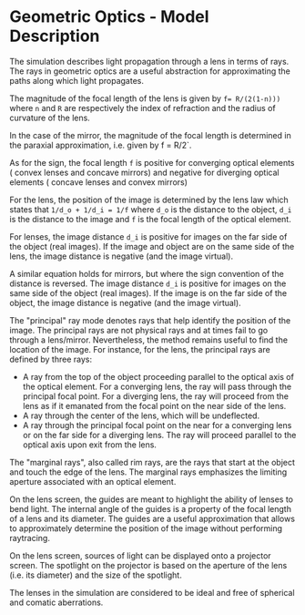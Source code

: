 # Geometric Optics - Model Description

The simulation describes light propagation through a lens in terms of rays. The rays in geometric optics are a useful
abstraction for approximating the paths along which light propagates.

The magnitude of the focal length of the lens is given by `f= R/(2(1-n)))`
where `n` and `R` are respectively the index of refraction and the radius of curvature of the lens.

In the case of the mirror, the magnitude of the focal length is determined in the paraxial approximation, i.e. given by
f = R/2`.

As for the sign, the focal length `f` is positive for converging optical elements ( convex lenses and concave mirrors)
and negative for diverging optical elements ( concave lenses and convex mirrors)

For the lens, the position of the image is determined by the lens law which states that `1/d_o + 1/d_i = 1/f`
where `d_o` is the distance to the object, `d_i` is the distance to the image and `f` is the focal length of the optical
element.

For lenses, the image distance `d_i` is positive for images on the far side of the object (real images). If the image
and object are on the same side of the lens, the image distance is negative (and the image virtual).

A similar equation holds for mirrors, but where the sign convention of the distance is reversed. The image
distance `d_i` is positive for images on the same side of the object (real images). If the image is on the far side of
the object, the image distance is negative (and the image virtual).

The "principal" ray mode denotes rays that help identify the position of the image. The principal rays are not physical
rays and at times fail to go through a lens/mirror. Nevertheless, the method remains useful to find the location of the
image. For instance, for the lens, the principal rays are defined by three rays:

- A ray from the top of the object proceeding parallel to the optical axis of the optical element. For a converging
  lens, the ray will pass through the principal focal point. For a diverging lens, the ray will proceed from the lens as
  if it emanated from the focal point on the near side of the lens.
- A ray through the center of the lens, which will be undeflected.
- A ray through the principal focal point on the near for a converging lens or on the far side for a diverging lens. The
  ray will proceed parallel to the optical axis upon exit from the lens.

The "marginal rays", also called rim rays, are the rays that start at the object and touch the edge of the lens. The
marginal rays emphasizes the limiting aperture associated with an optical element.

On the lens screen, the guides are meant to highlight the ability of lenses to bend light. The internal angle of the
guides is a property of the focal length of a lens and its diameter. The guides are a useful approximation that allows
to approximately determine the position of the image without performing raytracing.

On the lens screen, sources of light can be displayed onto a projector screen. The spotlight on the projector is based
on the aperture of the lens (i.e. its diameter) and the size of the spotlight.

The lenses in the simulation are considered to be ideal and free of spherical and comatic aberrations.
